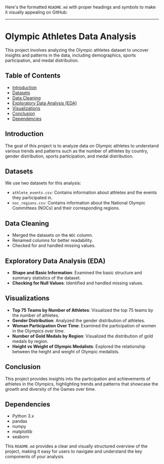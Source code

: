 Here's the formatted `README.md` with proper headings and symbols to make it visually appealing on GitHub:

---

# Olympic Athletes Data Analysis

This project involves analyzing the Olympic athletes dataset to uncover insights and patterns in the data, including demographics, sports participation, and medal distribution.

## Table of Contents

- [Introduction](#introduction)
- [Datasets](#datasets)
- [Data Cleaning](#data-cleaning)
- [Exploratory Data Analysis (EDA)](#exploratory-data-analysis-eda)
- [Visualizations](#visualizations)
- [Conclusion](#conclusion)
- [Dependencies](#dependencies)

## Introduction

The goal of this project is to analyze data on Olympic athletes to understand various trends and patterns such as the number of athletes by country, gender distribution, sports participation, and medal distribution.

## Datasets

We use two datasets for this analysis:

- `athlete_events.csv`: Contains information about athletes and the events they participated in.
- `noc_regions.csv`: Contains information about the National Olympic Committees (NOCs) and their corresponding regions.

## Data Cleaning

- Merged the datasets on the `NOC` column.
- Renamed columns for better readability.
- Checked for and handled missing values.

## Exploratory Data Analysis (EDA)

- **Shape and Basic Information**: Examined the basic structure and summary statistics of the dataset.
- **Checking for Null Values**: Identified and handled missing values.

## Visualizations

- **Top 75 Teams by Number of Athletes**: Visualized the top 75 teams by the number of athletes.
- **Gender Distribution**: Analyzed the gender distribution of athletes.
- **Woman Participation Over Time**: Examined the participation of women in the Olympics over time.
- **Number of Gold Medals by Region**: Visualized the distribution of gold medals by region.
- **Height vs Weight of Olympic Medalists**: Explored the relationship between the height and weight of Olympic medalists.

## Conclusion

This project provides insights into the participation and achievements of athletes in the Olympics, highlighting trends and patterns that showcase the growth and diversity of the Games over time.

## Dependencies

- Python 3.x
- pandas
- numpy
- matplotlib
- seaborn

This `README.md` provides a clear and visually structured overview of the project, making it easy for users to navigate and understand the key components of your analysis.
